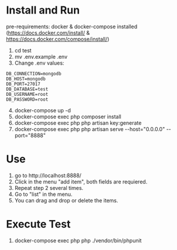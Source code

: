 # Install and Run

pre-requirements: docker & docker-compose installed (https://docs.docker.com/install/ & https://docs.docker.com/compose/install/)


1) cd test
2) mv .env.example .env
3) Change .env values:
```
DB_CONNECTION=mongodb
DB_HOST=mongodb
DB_PORT=27017
DB_DATABASE=test
DB_USERNAME=root
DB_PASSWORD=root
```
4) docker-compose up -d
5) docker-compose exec php composer install
6) docker-compose exec php php artisan key:generate
7) docker-compose exec php php artisan serve --host="0.0.0.0" --port="8888"


# Use

1) go to http://localhost:8888/ 
2) Click in the menu "add item", both fields are requiered. 
3) Repeat step 2 several times.
4) Go to "list" in the menu. 
5) You can drag and drop or delete the items.


# Execute Test

1) docker-compose exec php php ./vendor/bin/phpunit



